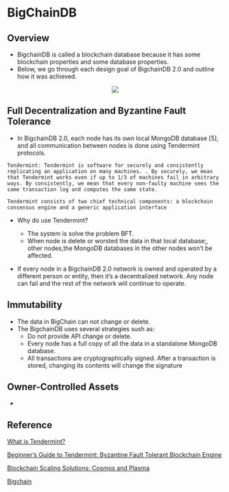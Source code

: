 # BigChainDB
## Overview
- BigchainDB is called a blockchain database because it has some blockchain properties and some database properties. 
- Below, we go through each design goal of BigchainDB 2.0 and outline how it was achieved.

<p align="center">
    <img src="https://i.imgur.com/BX9LRAvl.png"/>
</p>

## Full Decentralization and Byzantine Fault Tolerance
- In BigchainDB 2.0, each node has its own local MongoDB database [5], and all communication between nodes is done using Tendermint protocols.
```
Tendermint: Tendermint is software for securely and consistently replicating an application on many machines. . By securely, we mean that Tendermint works even if up to 1/3 of machines fail in arbitrary ways. By consistently, we mean that every non-faulty machine sees the same transaction log and computes the same state.

Tendermint consists of two chief technical components: a blockchain consensus engine and a generic application interface
```
- Why do use Tendermint?
    - The system is solve the problem BFT.
    - When node is delete or worsted the data in that local database;, other nodes,the MongoDB databases in the other nodes won’t be affected.

- If every node in a BigchainDB 2.0 network is owned and operated by a
different person or entity, then it’s a decentralized network. Any node can fail and the rest of the network will continue to operate.

## Immutability
- The data in BigChain can not change or delete.
- The BigchainDB uses several strategies sush as:
    - Do not provide API change or delete.
    - Every node has a full copy of all the data in a standalone MongoDB database.
    - All transactions are cryptographically signed. After a transaction is stored, changing its contents will change the signature

## Owner-Controlled Assets
- 
## Reference

[What is Tendermint?](https://tendermint.com/docs/introduction/introduction.html)

[Beginner’s Guide to Tendermint: Byzantine Fault Tolerant Blockchain Engine](https://blockonomi.com/tendermint-guide/)

[Blockchain Scaling Solutions: Cosmos and Plasma](https://medium.com/tendermint/blockchain-scaling-solutions-cosmos-and-plasma-b5ee09456f80)

[Bigchain](https://www.bigchaindb.com/whitepaper/bigchaindb-whitepaper.pdf)
